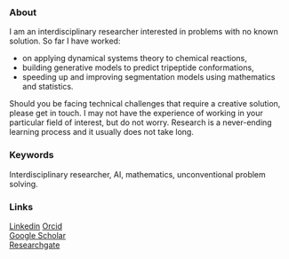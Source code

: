 ### About

I am an interdisciplinary researcher interested in problems with no known solution. So far I have worked:
 - on applying dynamical systems theory to chemical reactions,
 - building generative models to predict tripeptide conformations,
 - speeding up and improving segmentation models using mathematics and statistics.

Should you be facing technical challenges that require a creative solution, please get in touch. I may not have the experience of working in your particular field of interest, but do not worry. Research is a never-ending learning process and it usually does not take long.

### Keywords

Interdisciplinary researcher, AI, mathematics, unconventional problem solving.

### Links

[Linkedin](https://www.linkedin.com/in/vladi-krajnak-maths-ai/)
[Orcid](https://orcid.org/0000-0001-6052-7531)  
[Google Scholar](https://scholar.google.com/citations?user=ac529yMAAAAJ&hl=en)  
[Researchgate](https://www.researchgate.net/profile/Vladimir-Krajnak)
